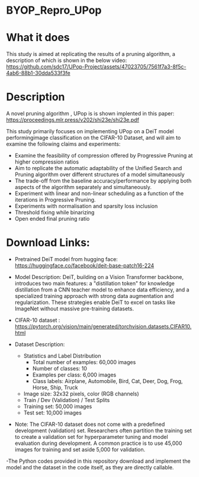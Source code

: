 # BYOP_Repro_UPop
# What it does 
This study is aimed at replicating the results of a pruning algorithm, a description of which is shown in the below video:
https://github.com/sdc17/UPop-Project/assets/47023705/7561f7a3-8f5c-4ab6-88b1-30dda533f3fe 

# Description
A novel pruning algorithm , UPop is is shown implented in this paper: https://proceedings.mlr.press/v202/shi23e/shi23e.pdf

This study primarily focuses on implementing UPop on a DeiT model performingimage classification on the CIFAR-10 Dataset, and will aim to examine the following claims and experiments:
-	Examine the feasibility of compression offered by Progressive Pruning at higher compression ratios
-	Aim to replicate the automatic adaptability of the Unified Search and Pruning algorithm over different structures of a model simultaneously 
-	The trade-off from the baseline accuracy/performance by applying both aspects of the algorithm separately and simultaneously.
-	Experiment with linear and non-linear scheduling as a function of the iterations in Progressive Pruning.
-	Experiments with normalisation and sparsity loss inclusion
-	Threshold fixing while binarizing 
-	Open ended final pruning ratio 

# Download Links:
* Pretrained DeiT model from hugging face: https://huggingface.co/facebook/deit-base-patch16-224 
* Model Description:
DeiT, building on a Vision Transformer backbone, introduces two main features: a "distillation token" for knowledge distillation from a CNN teacher model to enhance data efficiency, and a specialized training approach with strong data augmentation and regularization. These strategies enable DeiT to excel on tasks like ImageNet without massive pre-training datasets.

* CIFAR-10 dataset : https://pytorch.org/vision/main/generated/torchvision.datasets.CIFAR10.html
* Dataset Description:

  - Statistics and Label Distribution
    - Total number of examples: 60,000 images
    - Number of classes: 10
    - Examples per class: 6,000 images
    - Class labels: Airplane, Automobile, Bird, Cat, Deer, Dog, Frog, Horse, Ship, Truck
  - Image size: 32x32 pixels, color (RGB channels)
  - Train / Dev (Validation) / Test Splits
  - Training set: 50,000 images
  - Test set: 10,000 images
 - Note: The CIFAR-10 dataset does not come with a predefined development (validation) set. Researchers often partition the training set to create a validation set for hyperparameter tuning and model evaluation during development. A common practice is to use 45,000 images for training and set aside 5,000 for validation.

  -The Python codes provided in this repository download and implement the model and the dataset in the code itself, as they are directly callable.
